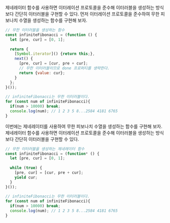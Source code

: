 제네레이터 함수를 사용하면 이터레이션 프로토콜을 준수해 이터러블을 생성하는 방식보다 간단히 이터러블을 구현할 수 있다. 먼저 이터레이션 프로토콜을 준수하여 무한 피보나치 수열을 생성하는 함수를 구현해 보자.

```javascript
// 무한 이터러블을 생성하는 함수  
const infiniteFibonacci = (function () {  
  let [pre, cur] = [0, 1];  
  
  return {  
    [Symbol.iterator]() {return this;},  
    next() {  
      [pre, cur] = [cur, pre + cur];  
      // 무한 이터러블이므로 done 프로퍼티를 생략한다.  
      return {value: cur};  
    }  
  };  
}());  
  
// infiniteFibonacci는 무한 이터러블이다.  
for (const num of infiniteFibonacci){  
  if(num > 10000) break;  
  console.log(num); // 1 2 3 5 8...2584 4181 6765  
}
```

이번에는 제네레이터를 사용하여 무한 피보나치 수열을 생성하는 함수를 구현해 보자. 제네레이터 함수를 사용하면 이터레이션 프로토콜을 준수해 이터러블을 생성하는 방식보다 간단히 이터러블을 구현할 수 있다.

```javascript
// 무한 이터러블을 생성하는 제네레이터 함수  
const infiniteFibonacci = (function* () {  
  let [pre, cur] = [0, 1];  
  
  while (true) {  
    [pre, cur] = [cur, pre + cur];  
    yield cur;  
  }  
}());  
  
// infiniteFibonacci는 무한 이터러블이다.  
for (const num of infiniteFibonacci){  
  if(num > 10000) break;  
  console.log(num); // 1 2 3 5 8...2584 4181 6765  
}
```